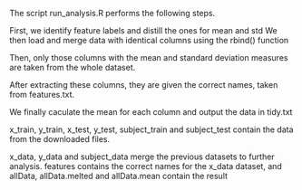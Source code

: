 The script run_analysis.R performs the following steps.

First, we identify feature labels and distill the ones for mean and std
We then load and merge data with identical columns using the rbind() function

Then, only those columns with the mean and standard deviation measures are taken from the whole dataset. 

After extracting these columns, they are given the correct names, taken from features.txt.

We finally caculate the mean for each column and output the data in tidy.txt

x_train, y_train, x_test, y_test, subject_train and subject_test contain the data from the downloaded files.

x_data, y_data and subject_data merge the previous datasets to further analysis.
features contains the correct names for the x_data dataset, and 
allData,  allData.melted and allData.mean contain the result

